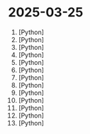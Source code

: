 # 2025-03-25

1. [](https://github.comundefined "real time face swap and one-click video deepfake with only a single image") [Python]
2. [](https://github.comundefined "Collection of awesome LLM apps with AI Agents and RAG using OpenAI, Anthropic, Gemini and opensource models.") [Python]
3. [](https://github.comundefined "StarVector is a foundation model for SVG generation that transforms vectorization into a code generation task. Using a vision-language modeling architecture, StarVector processes both visual and textual inputs to produce high-quality SVG code with remarkable precision.") [Python]
4. [](https://github.comundefined "OCRmyPDF adds an OCR text layer to scanned PDF files, allowing them to be searched") [Python]
5. [](https://github.comundefined "Linux, Jenkins, AWS, SRE, Prometheus, Docker, Python, Ansible, Git, Kubernetes, Terraform, OpenStack, SQL, NoSQL, Azure, GCP, DNS, Elastic, Network, Virtualization. DevOps Interview Questions") [Python]
6. [](https://github.comundefined "🏡 Open source home automation that puts local control and privacy first.") [Python]
7. [](https://github.comundefined "Make websites accessible for AI agents") [Python]
8. [](https://github.comundefined "Agno is a lightweight library for building Multimodal Agents. It exposes LLMs as a unified API and gives them superpowers like memory, knowledge, tools and reasoning.") [Python]
9. [](https://github.comundefined "Faker is a Python package that generates fake data for you.") [Python]
10. [](https://github.comundefined "Investment Research for Everyone, Everywhere.") [Python]
11. [](https://github.comundefined "BoxMOT: pluggable SOTA tracking modules for segmentation, object detection and pose estimation models") [Python]
12. [](https://github.comundefined "The official gpt4free repository | various collection of powerful language models | o3 and deepseek r1, gpt-4.5") [Python]
13. [](https://github.comundefined "利用AI大模型，一键解说并剪辑视频； Using AI models to automatically provide commentary and edit videos with a single click.") [Python]
